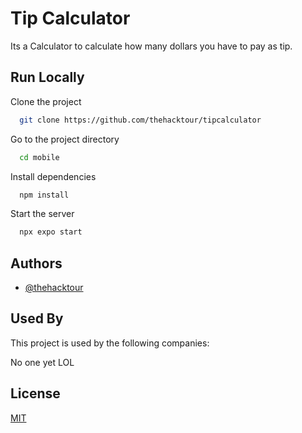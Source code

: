 # Tip Calculator

Its a Calculator to calculate how many dollars you have to pay as tip.

## Run Locally

Clone the project

```bash
  git clone https://github.com/thehacktour/tipcalculator
```

Go to the project directory

```bash
  cd mobile
```

Install dependencies

```bash
  npm install
```

Start the server

```bash
  npx expo start
```


## Authors

- [@thehacktour](https://github.com/thehacktour)


## Used By

This project is used by the following companies:

No one yet LOL


## License

[MIT](https://choosealicense.com/licenses/mit/)

